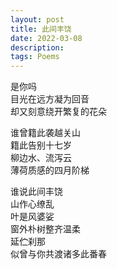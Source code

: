 ```yaml
---
layout: post
title: 此间丰饶
date: 2022-03-08
description: 
tags: Poems
---
```


是你吗<br>
目光在远方凝为回音<br>
却又刻意绕开繁复的花朵<br>

谁曾籍此袭越关山<br>
籍此告别十七岁<br>
柳边水、流泻云<br>
薄荷质感的四月阶梯<br>

谁说此间丰饶<br>
山作心缭乱<br>
叶是风婆娑<br>
窗外朴树整齐温柔<br>
延伫刹那<br>
似曾与你共渡诸多此番春<br>
